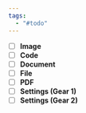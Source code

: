```yaml
---
tags:
  - "#todo"
---
```

- [ ] **Image**
- [ ] **Code**
- [ ] **Document**
- [ ] **File**
- [ ] **PDF**
- [ ] **Settings (Gear 1)**
- [ ] **Settings (Gear 2)**
